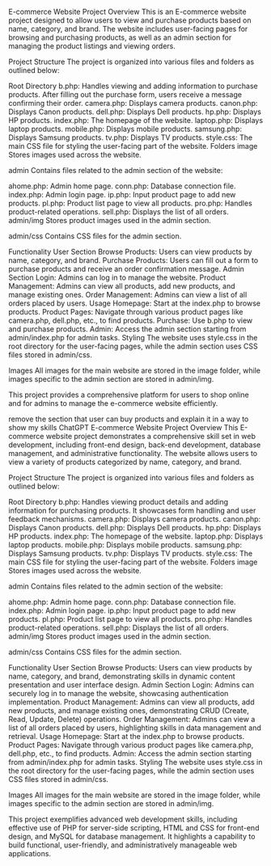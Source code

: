 
E-commerce Website Project
Overview
This is an E-commerce website project designed to allow users to view and purchase products based on name, category, and brand. The website includes user-facing pages for browsing and purchasing products, as well as an admin section for managing the product listings and viewing orders.

Project Structure
The project is organized into various files and folders as outlined below:

Root Directory
b.php: Handles viewing and adding information to purchase products. After filling out the purchase form, users receive a message confirming their order.
camera.php: Displays camera products.
canon.php: Displays Canon products.
dell.php: Displays Dell products.
hp.php: Displays HP products.
index.php: The homepage of the website.
laptop.php: Displays laptop products.
mobile.php: Displays mobile products.
samsung.php: Displays Samsung products.
tv.php: Displays TV products.
style.css: The main CSS file for styling the user-facing part of the website.
Folders
image
Stores images used across the website.

admin
Contains files related to the admin section of the website:

ahome.php: Admin home page.
conn.php: Database connection file.
index.php: Admin login page.
ip.php: Input product page to add new products.
pl.php: Product list page to view all products.
pro.php: Handles product-related operations.
sell.php: Displays the list of all orders.
admin/img
Stores product images used in the admin section.

admin/css
Contains CSS files for the admin section.

Functionality
User Section
Browse Products: Users can view products by name, category, and brand.
Purchase Products: Users can fill out a form to purchase products and receive an order confirmation message.
Admin Section
Login: Admins can log in to manage the website.
Product Management: Admins can view all products, add new products, and manage existing ones.
Order Management: Admins can view a list of all orders placed by users.
Usage
Homepage: Start at the index.php to browse products.
Product Pages: Navigate through various product pages like camera.php, dell.php, etc., to find products.
Purchase: Use b.php to view and purchase products.
Admin: Access the admin section starting from admin/index.php for admin tasks.
Styling
The website uses style.css in the root directory for the user-facing pages, while the admin section uses CSS files stored in admin/css.

Images
All images for the main website are stored in the image folder, while images specific to the admin section are stored in admin/img.

This project provides a comprehensive platform for users to shop online and for admins to manage the e-commerce website efficiently.




remove the section that user can buy products and explain it in a way to show my skills 
ChatGPT
E-commerce Website Project
Overview
This E-commerce website project demonstrates a comprehensive skill set in web development, including front-end design, back-end development, database management, and administrative functionality. The website allows users to view a variety of products categorized by name, category, and brand.

Project Structure
The project is organized into various files and folders as outlined below:

Root Directory
b.php: Handles viewing product details and adding information for purchasing products. It showcases form handling and user feedback mechanisms.
camera.php: Displays camera products.
canon.php: Displays Canon products.
dell.php: Displays Dell products.
hp.php: Displays HP products.
index.php: The homepage of the website.
laptop.php: Displays laptop products.
mobile.php: Displays mobile products.
samsung.php: Displays Samsung products.
tv.php: Displays TV products.
style.css: The main CSS file for styling the user-facing part of the website.
Folders
image
Stores images used across the website.

admin
Contains files related to the admin section of the website:

ahome.php: Admin home page.
conn.php: Database connection file.
index.php: Admin login page.
ip.php: Input product page to add new products.
pl.php: Product list page to view all products.
pro.php: Handles product-related operations.
sell.php: Displays the list of all orders.
admin/img
Stores product images used in the admin section.

admin/css
Contains CSS files for the admin section.

Functionality
User Section
Browse Products: Users can view products by name, category, and brand, demonstrating skills in dynamic content presentation and user interface design.
Admin Section
Login: Admins can securely log in to manage the website, showcasing authentication implementation.
Product Management: Admins can view all products, add new products, and manage existing ones, demonstrating CRUD (Create, Read, Update, Delete) operations.
Order Management: Admins can view a list of all orders placed by users, highlighting skills in data management and retrieval.
Usage
Homepage: Start at the index.php to browse products.
Product Pages: Navigate through various product pages like camera.php, dell.php, etc., to find products.
Admin: Access the admin section starting from admin/index.php for admin tasks.
Styling
The website uses style.css in the root directory for the user-facing pages, while the admin section uses CSS files stored in admin/css.

Images
All images for the main website are stored in the image folder, while images specific to the admin section are stored in admin/img.

This project exemplifies advanced web development skills, including effective use of PHP for server-side scripting, HTML and CSS for front-end design, and MySQL for database management. It highlights a capability to build functional, user-friendly, and administratively manageable web applications.
